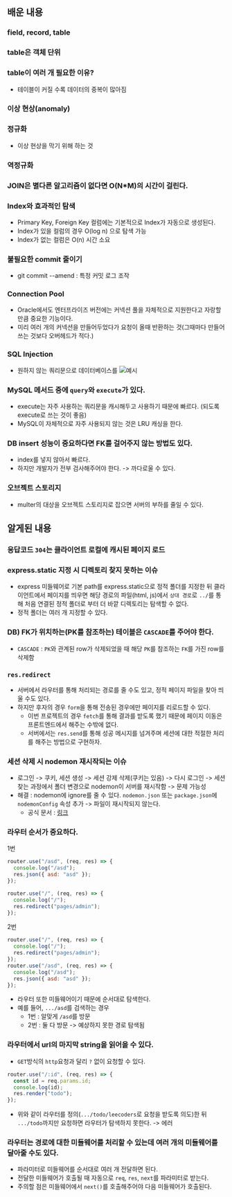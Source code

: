 ## 배운 내용

### field, record, table

### table은 객체 단위

### table이 여러 개 필요한 이유?

- 테이블이 커질 수록 데이터의 중복이 많아짐

### 이상 현상(anomaly)

### 정규화

- 이상 현상을 막기 위해 하는 것

### 역정규화

### JOIN은 별다른 알고리즘이 없다면 O(N\*M)의 시간이 걸린다.

### Index와 효과적인 탐색

- Primary Key, Foreign Key 컬럼에는 기본적으로 Index가 자동으로 생성된다.
- Index가 있을 컬럼의 경우 O(log n) 으로 탐색 가능
- Index가 없는 컬럼은 O(n) 시간 소요

### 불필요한 commit 줄이기

- git commit --amend : 특정 커밋 로그 조작

### Connection Pool

- Oracle에서도 엔터프라이즈 버전에는 커넥션 풀을 자체적으로 지원한다고 자랑할 만큼 중요한 기능이다.
- 미리 여러 개의 커넥션을 만들어두었다가 요청이 올때 반환하는 것(그때마다 만들어 쓰는 것보다 오버헤드가 적다.)

### SQL Injection

- 원하지 않는 쿼리문으로 데이터베이스를
  ![예시](https://user-images.githubusercontent.com/47619140/66185019-f9c02180-e6b8-11e9-8b0e-096fa935689d.png)

### MySQL 메서드 중에 `query`와 `execute`가 있다.

- execute는 자주 사용하는 쿼리문을 캐시해두고 사용하기 때문에 빠르다. (되도록 execute로 쓰는 것이 좋음)
- MySQL이 자체적으로 자주 사용되지 않는 것은 LRU 캐싱을 한다.

### DB insert 성능이 중요하다면 FK를 걸어주지 않는 방법도 있다.

- index를 넣지 않아서 빠르다.
- 하지만 개발자가 전부 검사해주어야 한다. -> 까다로울 수 있다.

### 오브젝트 스토리지

- multer의 대상을 오브젝트 스토리지로 잡으면 서버의 부하를 줄일 수 있다.

## 알게된 내용

### 응답코드 `304`는 클라이언트 로컬에 캐시된 페이지 로드

### express.static 지정 시 디렉토리 찾지 못하는 이슈

- express 미들웨어로 기본 path를 express.static으로 정적 폴더를 지정한 뒤 클라이언트에서 페이지를 띄우면 해당 경로의 파일(html, js)에서 `상대 경로`로 `../`를 통해 처음 연결된 정적 폴더로 부터 더 바깥 디렉토리는 탐색할 수 없다.
- 정적 폴더는 여러 개 지정할 수 있다.

### DB) FK가 위치하는(PK를 참조하는) 테이블은 `CASCADE`를 주어야 한다.

- `CASCADE` : `PK`와 관계된 row가 삭제되었을 때 해당 `PK`를 참조하는 `FK`를 가진 row를 삭제함

### `res.redirect`

- 서버에서 라우터를 통해 처리되는 경로를 줄 수도 있고, 정적 페이지 파일을 찾아 띄울 수도 있다.
- 하지만 후자의 경우 `form`을 통해 전송된 경우에만 페이지를 리로드할 수 있다.
  - 이번 프로젝트의 경우 `fetch`를 통해 결과를 받도록 했기 때문에 페이지 이동은 프론트엔드에서 해주는 수밖에 없다.
  - 서버에서는 `res.send`를 통해 성공 메시지를 넘겨주며 세션에 대한 적절한 처리를 해주는 방법으로 구현하자.

### 세션 삭제 시 nodemon 재시작되는 이슈

- 로그인 -> 쿠키, 세션 생성 -> 세션 강제 삭제(쿠키는 있음) -> 다시 로그인 -> 세션 찾는 과정에서 폴더 변경으로 nodemon이 서버를 재시작함 -> 문제 가능성
- 해결 : nodemon에 ignore를 줄 수 있다. `nodemon.json` 또는 `package.json`에 `nodemonConfig` 속성 추가 -> 파일이 재시작되지 않는다.
  - 공식 문서 : [링크](https://github.com/remy/nodemon)

### 라우터 순서가 중요하다.

1번

```javascript
router.use("/asd", (req, res) => {
  console.log("/asd");
  res.json({ asd: "asd" });
});

router.use("/", (req, res) => {
  console.log("/");
  res.redirect("pages/admin");
});
```

2번

```javascript
router.use("/", (req, res) => {
  console.log("/");
  res.redirect("pages/admin");
});
router.use("/asd", (req, res) => {
  console.log("/asd");
  res.json({ asd: "asd" });
});
```

- 라우터 또한 미들웨어이기 때문에 순서대로 탐색한다.
- 예를 들어, `.../asd`를 검색하는 경우
  - 1번 : 알맞게 `/asd`를 방문
  - 2번 : 둘 다 방문 -> 예상하지 못한 경로 탐색됨

### 라우터에서 url의 마지막 string을 읽어올 수 있다.

- `GET`방식의 `http`요청과 달리 `?` 없이 요청할 수 있다.

```javascript
router.use("/:id", (req, res) => {
  const id = req.params.id;
  console.log(id);
  res.render("todo");
});
```

- 위와 같이 라우터를 정의(`.../todo/leecoders`로 요청을 받도록 의도)한 뒤 `.../todo`까지만 요청하면 라우터가 탐색하지 못한다. -> 에러

### 라우터는 경로에 대한 미들웨어를 처리할 수 있는데 여러 개의 미들웨어를 달아줄 수도 있다.

- 파라미터로 미들웨어를 순서대로 여러 개 전달하면 된다.
- 전달한 미들웨어가 호출될 때 자동으로 `req`, `res`, `next`를 파라미터로 받는다.
- 주의할 점은 미들웨어에서 `next()`를 호출해주어야 다음 미들웨어가 호출된다.

